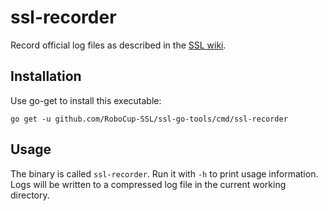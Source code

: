 # ssl-recorder

Record official log files as described in the [SSL wiki](http://wiki.robocup.org/Small_Size_League/Game_Logs).

## Installation

Use go-get to install this executable:

```
go get -u github.com/RoboCup-SSL/ssl-go-tools/cmd/ssl-recorder
```

## Usage

The binary is called `ssl-recorder`.
Run it with `-h` to print usage information.
Logs will be written to a compressed log file in the current working directory.